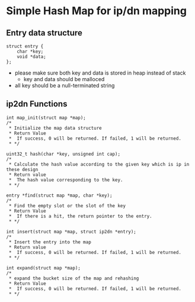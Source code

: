 # Simple Hash Map for ip/dn mapping

## Entry data structure
```sh=
struct entry {
	char *key;
	void *data;
};
```
- please make sure both key and data is stored in heap instead of stack
	- key and data should be malloced
- all key should be a null-terminated string

## ip2dn Functions
```c=
int map_init(struct map *map);
/*
 * Initialize the map data structure
 * Return Value
 *	If success, 0 will be returned. If failed, 1 will be returned.
 * */

uint32_t hash(char *key, unsigned int cap); 
/*
 * Calculate the hash value according to the given key which is ip in these design
 * Return value
 * 	The hash value corresponding to the key.
 * */

entry *find(struct map *map, char *key);
/*
 * Find the empty slot or the slot of the key
 * Return Value
 * 	If there is a hit, the return pointer to the entry.
 * */

int insert(struct map *map, struct ip2dn *entry);
/*
 * Insert the entry into the map
 * Return value
 * 	If success, 0 will be returned. If failed, 1 will be returned.
 * */

int expand(struct map *map);
/*
 * expand the bucket size of the map and rehashing
 * Return Value
 * 	If success, 0 will be returned. If failed, 1 will be returned.
 * */
```
